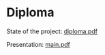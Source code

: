 Diploma
=======

State of the project: [diploma.pdf](https://github.com/rok/Diploma/blob/master/Latex/diploma.pdf?raw=true)

Presentation: [main.pdf](https://github.com/rok/Diploma/raw/master/prezentacija/main.pdf)
